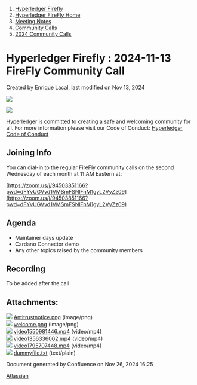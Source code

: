 1. [Hyperledger Firefly](index.html)
2. [Hyperledger FireFly Home](Hyperledger-FireFly-Home_20152345.html)
3. [Meeting Notes](Meeting-Notes_20156412.html)
4. [Community Calls](Community-Calls_20154671.html)
5. [2024 Community Calls](2024-Community-Calls_20156719.html)

# Hyperledger Firefly : 2024-11-13 FireFly Community Call

Created by Enrique Lacal, last modified on Nov 13, 2024

![](attachments/49872903/49872916.png?height=150)

![](attachments/49872903/49872913.png?height=250)

Hyperledger is committed to creating a safe and welcoming community for all. For more information please visit our Code of Conduct: [Hyperledger Code of Conduct](https://lf-hyperledger.atlassian.net/wiki/spaces/HYP/pages/19595281/Hyperledger+Code+of+Conduct)

## Joining Info

You can dial-in to the regular FireFly community calls on the second Wednesday of each month at 11 AM Eastern at:

[https://zoom.us/j/94503851166?pwd=dFYvUGVvd1VMSmFSNlFnM1gyL2VyZz09](https://zoom.us/j/94503851166?pwd=dFYvUGVvd1VMSmFSNlFnM1gyL2VyZz09)

## Agenda

- Maintainer days update
- Cardano Connector demo
- Any other topics raised by the community members

## Recording

To be added after the call

## Attachments:

![](images/icons/bullet_blue.gif) [Antitrustnotice.png](attachments/49872903/49872913.png) (image/png)  
![](images/icons/bullet_blue.gif) [welcome.png](attachments/49872903/49872916.png) (image/png)  
![](images/icons/bullet_blue.gif) [video1550981446.mp4](attachments/49872903/49872919.mp4) (video/mp4)  
![](images/icons/bullet_blue.gif) [video1356336062.mp4](attachments/49872903/49872922.mp4) (video/mp4)  
![](images/icons/bullet_blue.gif) [video1795707448.mp4](attachments/49872903/49872925.mp4) (video/mp4)  
![](images/icons/bullet_blue.gif) [dummyfile.txt](attachments/49872903/49872928.txt) (text/plain)

Document generated by Confluence on Nov 26, 2024 16:25

[Atlassian](http://www.atlassian.com/)
